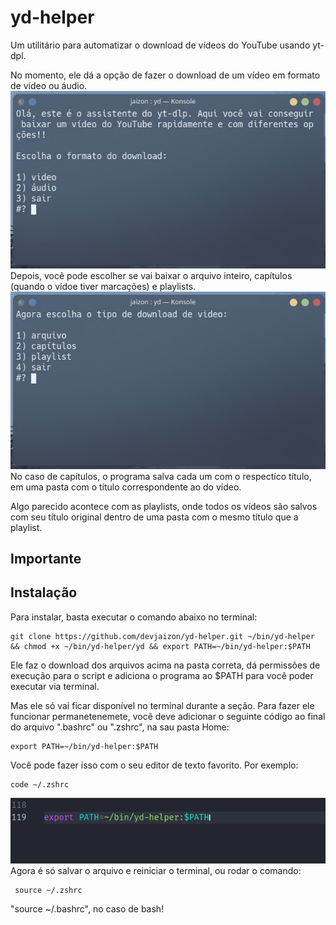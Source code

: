 # yd-helper

Um utilitário para automatizar o download de vídeos do YouTube usando yt-dpl.

No momento, ele dá a opção de fazer o download de um vídeo em formato de vídeo ou áudio.
![Alt text](Screenshot_20231027_112031.jpg)
Depois, você pode escolher se vai baixar o arquivo inteiro, capítulos (quando o vídoe tiver marcações) e playlists.
![Alt text](Screenshot_20231027_112044.jpg)
No caso de capítulos, o programa salva cada um com o respectíco título, em uma pasta com o título correspondente ao do vídeo.

Algo parecido acontece com as playlists, onde todos os vídeos são salvos com seu título original dentro de uma pasta com o mesmo título que a playlist.

## Importante

## Instalação

Para instalar, basta executar o comando abaixo no terminal:

```
git clone https://github.com/devjaizon/yd-helper.git ~/bin/yd-helper && chmod +x ~/bin/yd-helper/yd && export PATH=~/bin/yd-helper:$PATH
```

Ele faz o download dos arquivos acima na pasta correta, dá permissões de execução para o script e adiciona o programa ao $PATH para você poder executar via terminal.

Mas ele só vai ficar disponível no terminal durante a seção. Para fazer ele funcionar permanetenemete, você deve adicionar o seguinte código ao final do arquivo ".bashrc" ou ".zshrc", na sau pasta Home:

```
export PATH=~/bin/yd-helper:$PATH
```

Você pode fazer isso com o seu editor de texto favorito. Por exemplo:

```
code ~/.zshrc
```

![Alt text](image.png)
Agora é só salvar o arquivo e reiniciar o terminal, ou rodar o comando:

```
 source ~/.zshrc
```

"source ~/.bashrc", no caso de bash!
